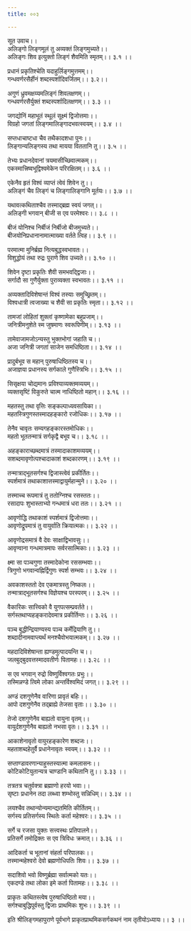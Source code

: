 ```yaml
---
title: ००३

---
```

सूत उवाच।।  
अलिङ्गो लिङ्गमूलं तु अव्यक्तं लिङ्गमुच्यते।।  
अलिङ्गः शिव इत्युक्तो लिङ्गं शैवमिति स्मृतम्।। ३.१ ।।  
  
प्रधानं प्रकृतिश्चेति यदाहुर्लिङ्गमुत्तमम्।।  
गन्धवर्णरसैर्हीनं शब्दस्पर्शादिवर्जितम्।। ३.२।।  
  
अगुणं ध्रुवमक्षय्यमलिङ्गं शिवलक्षणम्।।  
गन्धवर्णरसैर्युक्तं शब्दस्पर्शादिलक्षणम्।। ३.३ ।।  
  
जगद्योनिं महाभूतं स्थूलं सूक्ष्मं द्विजोत्तमाः।।  
विग्रहो जगतां लिङ्गमालिङ्गादभवत्स्वयम्।। ३.४ ।।  
  
सप्तधाचाष्टधा चैव तथैकादशधा पुनः।।  
लिङ्गान्यलिङ्गस्य तथा मायया विततानि तु।। ३.५ ।।  
  
तेभ्यः प्रधानदेवानां त्रयमासीच्छिवात्मकम्।।  
एकस्मात्त्रिष्वभूद्विश्वमेकेन परिरक्षितम्।। ३.६ ।।  
  
एकेनैव हृतं विश्वं व्याप्तं त्वेवं शिवेन तु।।  
अलिङ्गं चैव लिङ्गं च लिङ्गालिङ्गानि मूर्तयः।। ३.७ ।।  
  
यथावत्कथिताश्चैव तस्माद्ब्रह्म स्वयं जगत्।।  
अलिङ्गी भगवान् बीजी स एव परमेश्वरः।। ३.८ ।।  
  
बीजं योनिश्च निर्बीजं निर्बीजो बीजमुच्यते।।  
बीजयोनिप्रधानानामात्माख्या वर्तते त्विह।। ३.९ ।।  
  
परमात्मा मुनिर्ब्रह्म नित्यबुद्धस्वभावतः।।  
विशुद्धोयं तथा रुद्रः पुराणे शिव उच्यते।। ३.१० ।।  
  
शिवेन दृष्टा प्रकृतिः शैवी समभवद्द्विजाः।।  
सर्गादौ सा गुणैर्युक्ता पुराव्यक्ता स्वभावतः।। ३.११ ।।  
  
अव्यक्तादिविशेषान्तं विश्वं तस्याः समुच्छ्रितम्।।  
विश्वधात्री त्वजाख्या च शैवी सा प्रकृतिः स्मृता।। ३.१२ ।।  
  
तामजां लोहितां शुक्लां कृष्णामेका बहुप्रजाम्।।  
जनित्रीमनुशेते स्म जुषमाणः स्वरूपिणीम्।। ३.१३ ।।  
  
तामेवाजामजोऽन्यस्तु भुक्तभोगां जहाति च।।  
अजा जनित्री जगतां साजेन समधिष्ठिता।। ३.१४ ।।  
  
प्रादुर्बभूव स महान् पुरुषाधिष्ठितस्य च।।  
अजाज्ञया प्रधानस्य सर्गकाले गुणैस्त्रिभिः।। ३.१५ ।।  
  
सिसृक्षया चोद्यमानः प्रविश्याव्यक्तमव्ययम्।।  
व्यक्तसृष्टिं विकुरुते चात्म नाधिष्ठितो महान्।। ३.१६ ।।  
  
महतस्तु तथा वृत्तिः सङ्कल्पाध्यवसायिका।।  
महतस्त्रिगुणस्तस्मादहङ्कारो रजोधिकः।। ३.१७ ।।  
  
तेनैव चावृतः सम्यगहङ्कारस्तमोधिकः।।  
महतो भूततन्मात्रं सर्गकृद्वै बभूव च।। ३.१८ ।।  
  
अहङ्काराच्छब्दमात्रं तस्मादाकाशमव्ययम्।।  
सशब्दमावृणोत्पश्चादाकाशं शब्दकारणम्।। ३.१९ ।।  
  
तन्मात्राद्भूतसर्गश्च द्विजास्त्वेवं प्रकीर्तितः।।  
स्पर्शमात्रं तथाकाशात्तस्माद्वायुर्महान्मुने।। ३.२० ।।  
  
तस्माच्च रूपमात्रं तु ततोग्निश्च रसस्ततः।।  
रसादापः शुभास्ताभ्यो गन्धमात्रं धरा ततः।। ३.२१ ।।  
  
आवृणोद्धि तथाकाशं स्पर्शमात्रं द्विजोत्तमाः।।  
आवृणोद्रूपमात्रं तु वायुर्वाति क्रियात्मकः।। ३.२२ ।।  
  
आवृणोद्रसमात्रं वै देवः साक्षाद्विभावसुः।।  
आवृण्वाना गन्धमात्रमापः सर्वरसात्मिकाः।। ३.२३ ।।  
  
क्ष्मा सा पञ्चगुणा तस्मादेकोना रससम्भवाः।।  
त्रिगुणो भगवान्वह्निर्द्विगुणः स्पर्श सम्भवः।। ३.२४ ।।  
  
अवकाशस्ततो देव एकमात्रस्तु निष्कलः।।  
तन्मात्राद्भूतसर्गश्च विज्ञेयश्च परस्परम्।। ३.२५ ।।  
  
वैकारिकः सात्त्विको वै युगपत्सम्प्रवर्तते।।  
सर्गस्तथाप्यहङ्करादेवमात्र प्रकीर्तिन्तः।। ३.२६ ।।  
  
पञ्च बुद्धीन्द्रियाण्यस्य पञ्च कर्मेद्रियाणि तु।।  
शब्दादीनामवाप्त्यर्थं मनश्चैवोभयात्मकम्।। ३.२७ ।।  
  
महदादिविशेषान्ता ह्यण्डमुत्पादयन्ति च।।  
जलबुद्बुदवत्तस्मादवतीर्णः पितामहः।। ३.२८ ।।  
  
स एव भगवान् रुद्रो विष्णुर्विश्वगतः प्रभुः।।  
तस्मिन्नण्डे त्विमे लोका अन्तर्विश्वमिदं जगत्।। ३.२९ ।।  
  
अण्डं दशगुणेनैव वारिणा प्रावृतं बहिः।।  
आपो दशगुणेनैव तद्ब्राह्ये तेजसा वृताः।। ३.३० ।।  
  
तेजो दशगुणेनैव बाह्यतो वायुना वृतम्।।  
वायुर्दशगुणेनैव बाह्यतो नभसा वृतः।। ३.३१ ।।  
  
आकाशेनावृतो वायुरहङ्कारेण शब्दजः।।  
महताशब्दहेतुर्वै प्रधानेनावृतः स्वयम्।। ३.३२ ।।  
  
सप्ताण्डावरणान्याहुस्तस्यात्मा कमलासनः।।  
कोटिकोटियुतान्यत्र चाण्डानि कथितानि तु।। ३.३३ ।।  
  
तत्रतत्र चतुर्वक्त्रा ब्रह्माणो हरयो भवाः।।  
सृष्टाः प्रधानेन तदा लब्ध्वा शम्भोस्तु सन्निधिम्।। ३.३४ ।।  
  
लयश्चैव तथान्योन्यमान्द्यतमिति कीर्तितम्।।  
सर्गस्य प्रतिसर्गस्य स्थितेः कर्ता महेश्वरः।। ३.३५ ।।  
  
सर्गे च रजसा युक्तः सत्त्वस्थः प्रतिपालने।।  
प्रतिसर्गे तमोद्रिक्तः स एव त्रिविधः क्रमात्।। ३.३६ ।।  
  
आदिकर्ता च भूतानां संहर्ता परिपालकः।।  
तस्मान्महेश्वरो देवो ब्रह्मणोधिपतिः शिवः।। ३.३७ ।।  
  
सदाशिवो भवो विष्णुर्ब्रह्मा सर्वात्मको यतः।।  
एकदण्डे तथा लोका इमे कर्ता पितामहः।। ३.३८ ।।  
  
प्राकृतः कथितस्त्वेष पुरुषाधिष्ठितो मया।।  
सर्गश्चाबुद्धिपूर्वस्तु द्विजाः प्राथमिकः शुभः।। ३.३९ ।।  
  
इति श्रीलिङ्गमहापुराणे पूर्वभागे प्राकृतप्राथमिकसर्गकथनं नाम तृतीयोऽध्यायः।। ३ ।।